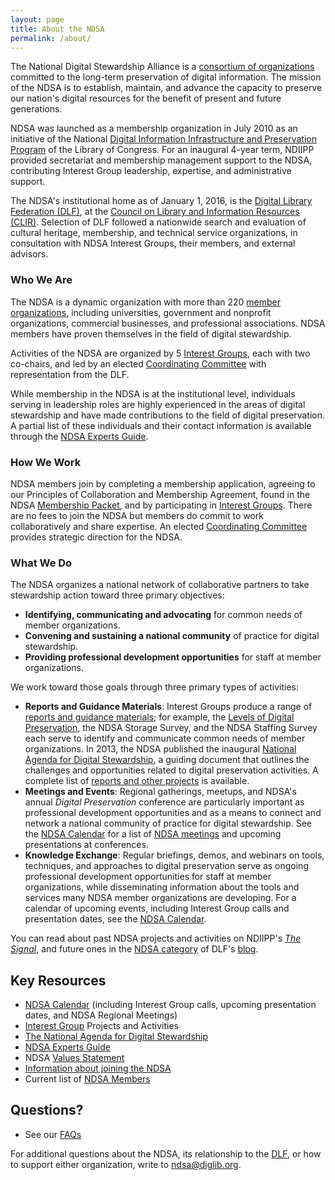 ```yaml
---
layout: page
title: About the NDSA
permalink: /about/
---
```


The National Digital Stewardship Alliance is a [consortium of organizations](/members-list/) committed to the long-term preservation of digital information. The mission of the NDSA is to establish, maintain, and advance the capacity to preserve our nation's digital resources for the benefit of present and future generations.

NDSA was launched as a membership organization in July 2010 as an initiative of the National [Digital Information Infrastructure and Preservation Program](http://www.digitalpreservation.gov/index.php) of the Library of Congress. For an inaugural 4-year term, NDIIPP provided secretariat and membership management support to the NDSA, contributing Interest Group leadership, expertise, and administrative support.

The NDSA's institutional home as of January 1, 2016, is the [Digital Library Federation (DLF)](https://www.diglib.org), at the [Council on Library and Information Resources (CLIR)](http://www.clir.org/). Selection of DLF followed a nationwide search and evaluation of cultural heritage, membership, and technical service organizations, in consultation with NDSA Interest Groups, their members, and external advisors.

### Who We Are
The NDSA is a dynamic organization with more than 220 [member organizations](/members-list/), including universities, government and nonprofit organizations, commercial businesses, and professional associations. NDSA members have proven themselves in the field of digital stewardship.

Activities of the NDSA are organized by 5 [Interest Groups](/working-groups/), each with two co-chairs, and led by an elected [Coordinating Committee](/leadership/) with representation from the DLF.

While membership in the NDSA is at the institutional level, individuals serving in leadership roles are highly experienced in the areas of digital stewardship and have made contributions to the field of digital preservation. A partial list of these individuals and their contact information is available through the [NDSA Experts Guide](/experts-guide/).

### How We Work
NDSA members join by completing a membership application, agreeing to our Principles of Collaboration and Membership Agreement, found in the NDSA [Membership Packet](/documents/MembershipPacket201311.pdf), and by participating in [Interest Groups](/working-groups/). There are no fees to join the NDSA but members do commit to work collaboratively and share expertise. An elected [Coordinating Committee](/leadership/) provides strategic direction for the NDSA.

### What We Do
The NDSA organizes a national network of collaborative partners to take stewardship action toward three primary objectives:

- **Identifying, communicating and advocating** for common needs of member organizations.
- **Convening and sustaining a national community** of practice for digital stewardship.
- **Providing professional development opportunities** for staff at member organizations.

We work toward those goals through three primary types of activities:

- **Reports and Guidance Materials**: Interest Groups produce a range of [reports and guidance materials](/activities/); for example, the [Levels of Digital Preservation](/activities/levels-of-digital-preservation/), the NDSA Storage Survey, and the NDSA Staffing Survey each serve to identify and communicate common needs of member organizations. In 2013, the NDSA published the inaugural [National Agenda for Digital Stewardship](/national-agenda/), a guiding document that outlines the challenges and opportunities related to digital preservation activities. A complete list of [reports and other projects](/activities/) is available.
- **Meetings and Events**: Regional gatherings, meetups, and NDSA's annual *Digital Preservation* conference are particularly important as professional development opportunities and as a means to connect and network a national community of practice for digital stewardship. See the [NDSA Calendar](/calendar/) for a list of [NDSA meetings](/meetings/) and upcoming presentations at conferences.
- **Knowledge Exchange**:  Regular briefings, demos, and webinars on tools, techniques, and approaches to digital preservation serve as ongoing professional development opportunities for staff at member organizations, while disseminating information about the tools and services many NDSA member organizations are developing. For a calendar of upcoming events, including Interest Group calls and presentation dates, see the [NDSA Calendar](/calendar/).

You can read about past NDSA projects and activities on NDIIPP's [*The Signal*](http://blogs.loc.gov/digitalpreservation/category/ndsa-2/), and future ones in the [NDSA category](https://www.diglib.org/topics/NDSA/) of DLF's [blog](https://www.diglib.org/news/).

## Key Resources
- [NDSA Calendar](/calendar/) (including Interest Group calls, upcoming presentation dates, and NDSA Regional Meetings)
- [Interest Group](/working-groups) Projects and Activities
- [The National Agenda for Digital Stewardship](/national-agenda/)
- [NDSA Experts Guide](/experts-guide/)
- NDSA [Values Statement](/values/)
- [Information about joining the NDSA](/get-involved/)
- Current list of [NDSA Members](/members-list/)

## Questions?
- See our [FAQs](/faq/)

For additional questions about the NDSA, its relationship to the [DLF](https://diglib.org/), or how to support either organization, write to [ndsa@diglib.org](mailto:ndsa@diglib.org).
